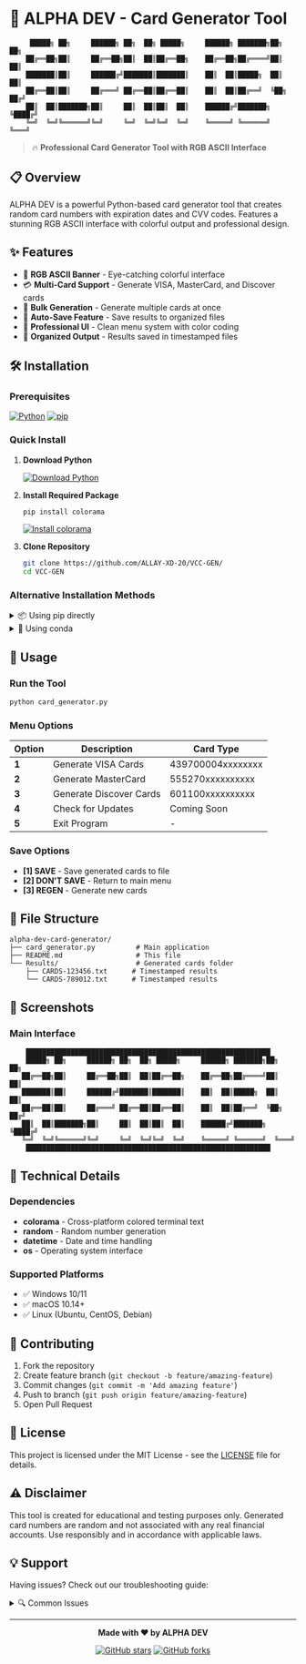 # 🎯 ALPHA DEV - Card Generator Tool

```
     █████╗ ██╗     ██████╗ ██╗  ██╗ █████╗     ██████╗ ███████╗██╗   ██╗
    ██╔══██╗██║     ██╔══██╗██║  ██║██╔══██╗    ██╔══██╗██╔════╝██║   ██║
    ███████║██║     ██████╔╝███████║███████║    ██║  ██║█████╗  ██║   ██║
    ██╔══██║██║     ██╔═══╝ ██╔══██║██╔══██║    ██║  ██║██╔══╝  ╚██╗ ██╔╝
    ██║  ██║███████╗██║     ██║  ██║██║  ██║    ██████╔╝███████╗ ╚████╔╝ 
    ╚═╝  ╚═╝╚══════╝╚═╝     ╚═╝  ╚═╝╚═╝  ╚═╝    ╚═════╝ ╚══════╝  ╚═══╝  
```

> 🔥 **Professional Card Generator Tool with RGB ASCII Interface**

## 📋 Overview

ALPHA DEV is a powerful Python-based card generator tool that creates random card numbers with expiration dates and CVV codes. Features a stunning RGB ASCII interface with colorful output and professional design.

## ✨ Features

- 🎨 **RGB ASCII Banner** - Eye-catching colorful interface
- 💳 **Multi-Card Support** - Generate VISA, MasterCard, and Discover cards
- 🔢 **Bulk Generation** - Generate multiple cards at once
- 💾 **Auto-Save Feature** - Save results to organized files
- 🎯 **Professional UI** - Clean menu system with color coding
- 📁 **Organized Output** - Results saved in timestamped files

## 🛠️ Installation

### Prerequisites

[![Python](https://img.shields.io/badge/Python-3.7+-blue.svg)](https://www.python.org/downloads/)
[![pip](https://img.shields.io/badge/pip-required-green.svg)](https://pip.pypa.io/en/stable/installation/)

### Quick Install

1. **Download Python** 
   
   [![Download Python](https://img.shields.io/badge/Download-Python%203.11-blue?style=for-the-badge&logo=python)](https://www.python.org/downloads/)

2. **Install Required Package**
   
   ```bash
   pip install colorama
   ```
   
   [![Install colorama](https://img.shields.io/badge/Install-colorama-red?style=for-the-badge&logo=pypi)](https://pypi.org/project/colorama/)

3. **Clone Repository**
   
   ```bash
   git clone https://github.com/ALLAY-XD-20/VCC-GEN/
   cd VCC-GEN
   ```

### Alternative Installation Methods

<details>
<summary>📦 Using pip directly</summary>

```bash
# Install colorama package
pip install colorama

# For Windows users
pip install colorama --user

# For Linux/Mac users
pip3 install colorama
```

</details>

<details>
<summary>🐍 Using conda</summary>

```bash
# Install colorama using conda
conda install -c conda-forge colorama
```

</details>

## 🚀 Usage

### Run the Tool

```bash
python card_generator.py
```

### Menu Options

| Option | Description | Card Type |
|--------|-------------|-----------|
| **1** | Generate VISA Cards | 439700004xxxxxxxx |
| **2** | Generate MasterCard | 555270xxxxxxxxxx |
| **3** | Generate Discover Cards | 601100xxxxxxxxxx |
| **4** | Check for Updates | Coming Soon |
| **5** | Exit Program | - |

### Save Options

- **[1] SAVE** - Save generated cards to file
- **[2] DON'T SAVE** - Return to main menu
- **[3] REGEN** - Generate new cards

## 📁 File Structure

```
alpha-dev-card-generator/
├── card_generator.py          # Main application
├── README.md                  # This file
└── Results/                   # Generated cards folder
    ├── CARDS-123456.txt      # Timestamped results
    └── CARDS-789012.txt      # Timestamped results
```

## 🎨 Screenshots

### Main Interface
```
    ████████████████████████████████████████████████████████████
    █████╗ ██╗     ██████╗ ██╗  ██╗ █████╗     ██████╗ ███████╗██╗   ██╗
   ██╔══██╗██║     ██╔══██╗██║  ██║██╔══██╗    ██╔══██╗██╔════╝██║   ██║
   ███████║██║     ██████╔╝███████║███████║    ██║  ██║█████╗  ██║   ██║
   ██╔══██║██║     ██╔═══╝ ██╔══██║██╔══██║    ██║  ██║██╔══╝  ╚██╗ ██╔╝
   ██║  ██║███████╗██║     ██║  ██║██║  ██║    ██████╔╝███████╗ ╚████╔╝ 
   ╚═╝  ╚═╝╚══════╝╚═╝     ╚═╝  ╚═╝╚═╝  ╚═╝    ╚═════╝ ╚══════╝  ╚═══╝  
    ████████████████████████████████████████████████████████████
```

## 🔧 Technical Details

### Dependencies

- **colorama** - Cross-platform colored terminal text
- **random** - Random number generation
- **datetime** - Date and time handling
- **os** - Operating system interface

### Supported Platforms

- ✅ Windows 10/11
- ✅ macOS 10.14+
- ✅ Linux (Ubuntu, CentOS, Debian)

## 🤝 Contributing

1. Fork the repository
2. Create feature branch (`git checkout -b feature/amazing-feature`)
3. Commit changes (`git commit -m 'Add amazing feature'`)
4. Push to branch (`git push origin feature/amazing-feature`)
5. Open Pull Request

## 📄 License

This project is licensed under the MIT License - see the [LICENSE](LICENSE) file for details.

## ⚠️ Disclaimer

This tool is created for educational and testing purposes only. Generated card numbers are random and not associated with any real financial accounts. Use responsibly and in accordance with applicable laws.

## 💡 Support

Having issues? Check out our troubleshooting guide:

<details>
<summary>🔍 Common Issues</summary>

**colorama not found error:**
```bash
pip install --upgrade colorama
```

**Permission denied error:**
```bash
pip install colorama --user
```

**Python not found:**
- Make sure Python is installed and added to PATH
- Try `python3` instead of `python`

</details>

---

<div align="center">

**Made with ❤️ by ALPHA DEV**

[![GitHub stars](https://img.shields.io/github/stars/username/repo.svg?style=social&label=Star)](https://github.com/username/repo)
[![GitHub forks](https://img.shields.io/github/forks/username/repo.svg?style=social&label=Fork)](https://github.com/username/repo/fork)

</div>
